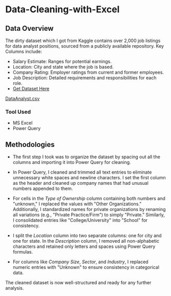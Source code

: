 # Data-Cleaning-with-Excel
## Data Overview
The dirty dataset which I got from Kaggle contains over 2,000 job listings for data analyst positions, sourced from a publicly available repository. Key Columns include:
- Salary Estimate: Ranges for potential earnings.
- Location: City and state where the job is based.
- Company Rating: Employer ratings from current and former employees.
- Job Description: Detailed requirements and responsibilities for each role.
- [Get Dataset Here](https://www.kaggle.com/datasets/andrewmvd/data-analyst-jobs)

[DataAnalyst.csv](https://github.com/user-attachments/files/18228269/DataAnalyst.csv)


### Tool Used
- MS Excel
- Power Query
## Methodologies
- The first step I took was to organize the dataset by spacing out all the columns and importing it into Power Query for cleaning.  

- In Power Query, I cleaned and trimmed all text entries to eliminate unnecessary white spaces and newline characters. I set the first column as the header and cleaned up company names that had unusual numbers appended to them.  

- For cells in the *Type of Ownership* column containing both numbers and "unknown," I replaced the values with "Other Organizations." Additionally, I standardized names for private organizations by renaming all variations (e.g., "Private Practice/Firm") to simply "Private." Similarly, I consolidated entries like "College/University" into "School" for consistency.  

- I split the *Location* column into two separate columns: one for city and one for state. In the *Description* column, I removed all non-alphabetic characters and retained only letters and spaces using Power Query formulas.  

- For columns like *Company Size*, *Sector*, and *Industry*, I replaced numeric entries with "Unknown" to ensure consistency in categorical data.  

The cleaned dataset is now well-structured and ready for any further analysis.  
